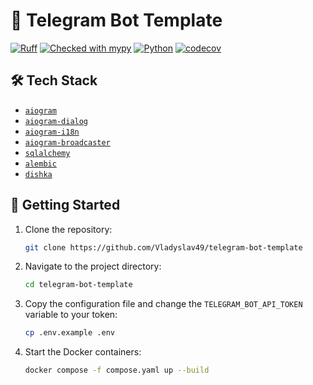# 🌟 Telegram Bot Template

[![Ruff](https://img.shields.io/endpoint?url=https://raw.githubusercontent.com/astral-sh/ruff/main/assets/badge/v2.json)](https://github.com/astral-sh/ruff)
[![Checked with mypy](https://www.mypy-lang.org/static/mypy_badge.svg)](https://mypy-lang.org/)
[![Python](https://img.shields.io/badge/python-3.12.4-blue)](https://www.python.org/downloads)
[![codecov](https://codecov.io/gh/Vladyslav49/telegram-bot-template/graph/badge.svg?token=2VLCKDIN0B)](https://codecov.io/gh/Vladyslav49/telegram-bot-template)

## 🛠️ Tech Stack

- [`aiogram`](https://github.com/aiogram/aiogram)
- [`aiogram-dialog`](https://github.com/Tishka17/aiogram_dialog)
- [`aiogram-i18n`](https://github.com/aiogram/i18n)
- [`aiogram-broadcaster`](https://github.com/loRes228/aiogram_broadcaster)
- [`sqlalchemy`](https://github.com/sqlalchemy/sqlalchemy)
- [`alembic`](https://github.com/sqlalchemy/alembic)
- [`dishka`](https://github.com/reagento/dishka)

## 🚀 Getting Started

1. Clone the repository:
   ```bash
   git clone https://github.com/Vladyslav49/telegram-bot-template
   ```

2. Navigate to the project directory:
   ```bash
   cd telegram-bot-template
   ```

3. Copy the configuration file and change the `TELEGRAM_BOT_API_TOKEN` variable to your token:
   ```bash
   cp .env.example .env
   ```

4. Start the Docker containers:
   ```bash
   docker compose -f compose.yaml up --build
   ```
